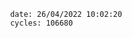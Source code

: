 

                date: 26/04/2022 10:02:20
                cycles: 106680

                         